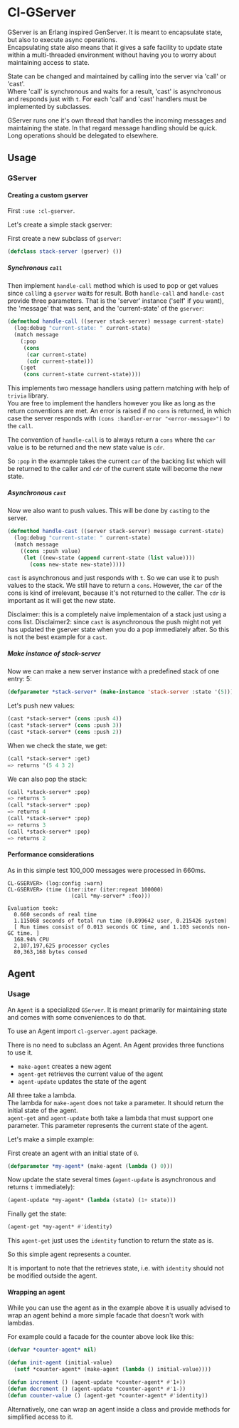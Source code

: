 # Cl-GServer

GServer is an Erlang inspired GenServer.
It is meant to encapsulate state, but also to execute async operations.  
Encapsulating state also means that it gives a safe facility to update state within a multi-threaded environment without having you to worry about maintaining access to state.

State can be changed and maintained by calling into the server via 'call' or 'cast'.  
Where 'call' is synchronous and waits for a result, 'cast' is asynchronous and responds just with `t`.
For each 'call' and 'cast' handlers must be implemented by subclasses.

GServer runs one it's own thread that handles the incoming messages and maintaining the state.
In that regard message handling should be quick. Long operations should be delegated to elsewhere.

## Usage

### GServer

#### Creating a custom gserver

First `:use :cl-gserver`.

Let's create a simple stack gserver:

First create a new subclass of `gserver`:

```lisp
(defclass stack-server (gserver) ())
```

##### Synchronous `call`

Then implement `handle-call` method which is used to pop or get values since `call`ing a `gserver` waits for result.
Both `handle-call` and `handle-cast` provide three parameters. That is the 'server' instance ('self' if you want), 
the 'message' that was sent, and the 'current-state' of the `gserver`:

```lisp
(defmethod handle-call ((server stack-server) message current-state)
  (log:debug "current-state: " current-state)
  (match message
    (:pop
     (cons
      (car current-state)
      (cdr current-state)))
    (:get
     (cons current-state current-state))))
```

This implements two message handlers using pattern matching with help of `trivia` library.  
You are free to implement the handlers however you like as long as the return conventions are met.
An error is raised if no `cons` is returned, in which case the server responds with `(cons :handler-error "<error-message>")` to the `call`.

The convention of `handle-call` is to always return a `cons` where the `car` value is to be returned and the new state value is `cdr`.

So `:pop` in the examnple takes the current `car` of the backing list which will be returned to the caller and `cdr` of the current state will become the new state.

##### Asynchronous `cast`

Now we also want to push values. This will be done by `cast`ing to the server.

```lisp
(defmethod handle-cast ((server stack-server) message current-state)
  (log:debug "current-state: " current-state)
  (match message
    ((cons :push value)
     (let ((new-state (append current-state (list value))))
       (cons new-state new-state)))))
```

`cast` is asynchronous and just responds with `t`. So we can use it to push values to the stack.
We still have to return a `cons`. However, the `car` of the cons is kind of irrelevant, because it's not returned to the caller. The `cdr` is important as it will get the new state.

Disclaimer: this is a completely naive implementaion of a stack just using a cons list.
Disclaimer2: since `cast` is asynchronous the push might not yet has updated the gserver state when you do a pop immediately after.
So this is not the best example for a `cast`.


##### Make instance of stack-server

Now we can make a new server instance with a predefined stack of one entry: 5:

```lisp
(defparameter *stack-server* (make-instance 'stack-server :state '(5)))
```

Let's push new values:

```lisp
(cast *stack-server* (cons :push 4))
(cast *stack-server* (cons :push 3))
(cast *stack-server* (cons :push 2))
```

When we check the state, we get:

```lisp
(call *stack-server* :get)
=> returns '(5 4 3 2)
```

We can also pop the stack: 

```lisp
(call *stack-server* :pop)
=> returns 5
(call *stack-server* :pop)
=> returns 4
(call *stack-server* :pop)
=> returns 3
(call *stack-server* :pop)
=> returns 2
```

#### Performance considerations

As in this simple test 100_000 messages were processed in 660ms.

```
CL-GSERVER> (log:config :warn)
CL-GSERVER> (time (iter:iter (iter:repeat 100000)
                    (call *my-server* :foo)))

Evaluation took:
  0.660 seconds of real time
  1.115068 seconds of total run time (0.899642 user, 0.215426 system)
  [ Run times consist of 0.013 seconds GC time, and 1.103 seconds non-GC time. ]
  168.94% CPU
  2,107,197,625 processor cycles
  80,363,168 bytes consed
```

## Agent

### Usage

An `Agent` is a specialized `GServer`. It is meant primarily for maintaining state and comes with some conveniences to do that.

To use an Agent import `cl-gserver.agent` package.

There is no need to subclass an Agent. An Agent provides three functions to use it.

- `make-agent` creates a new agent
- `agent-get` retrieves the current value of the agent
- `agent-update` updates the state of the agent

All three take a lambda.  
The lambda for `make-agent` does not take a parameter. It should return the initial state of the agent.  
`agent-get` and `agent-update` both take a lambda that must support one parameter. This parameter represents the current state of the agent.

Let's make a simple example:

First create an agent with an initial state of `0`.

```lisp
(defparameter *my-agent* (make-agent (lambda () 0)))
```

Now update the state several times (`agent-update` is asynchronous and returns `t` immediately):

```lisp
(agent-update *my-agent* (lambda (state) (1+ state)))
```

Finally get the state:

```lisp
(agent-get *my-agent* #'identity)
```

This `agent-get` just uses the `identity` function to return the state as is.

So this simple agent represents a counter.

It is important to note that the retrieves state, i.e. with `identity` should not be modified outside the agent.

#### Wrapping an agent

While you can use the agent as in the example above it is usually advised to wrap an agent behind a more simple facade that doesn't work with lambdas.

For example could a facade for the counter above look like this:

```lisp
(defvar *counter-agent* nil)

(defun init-agent (initial-value)
  (setf *counter-agent* (make-agent (lambda () initial-value))))

(defun increment () (agent-update *counter-agent* #'1+))
(defun decrement () (agent-update *counter-agent* #'1-))
(defun counter-value () (agent-get *counter-agent* #'identity))
```

Alternatively, one can wrap an agent inside a class and provide methods for simplified access to it.

